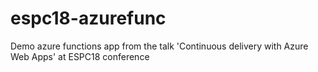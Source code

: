 # espc18-azurefunc
Demo azure functions app from the talk 'Continuous delivery with Azure Web Apps' at ESPC18 conference
